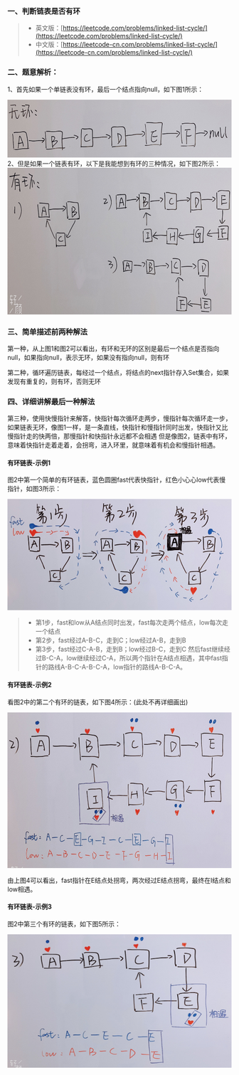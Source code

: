 ### 一、判断链表是否有环  
> - 英文版：[https://leetcode.com/problems/linked-list-cycle/](https://leetcode.com/problems/linked-list-cycle/)
> - 中文版：[https://leetcode-cn.com/problems/linked-list-cycle/](https://leetcode-cn.com/problems/linked-list-cycle/)
  
### 二、题意解析：

1、首先如果一个单链表没有环，最后一个结点指向null，如下图1所示：
<div align="center"><img src="../../../../resources/img/linkedListCycle/1.png" height="130" width="700" ></div>
2、但是如果一个链表有环，以下是我能想到有环的三种情况，如下图2所示：

<div align="center"><img src="../../../../resources/img/linkedListCycle/2.png" height="330" width="700" ></div>
  
### 三、简单描述前两种解法 

第一种，从上图1和图2可以看出，有环和无环的区别是最后一个结点是否指向null，如果指向null，表示无环，如果没有指向null，则有环

第二种，循环遍历链表，每经过一个结点，将结点的next指针存入Set集合，如果发现有重复的，则有环，否则无环

### 四、详细讲解最后一种解法

第三种，使用快慢指针来解答，快指针每次循环走两步，慢指针每次循环走一步，如果链表无环，像图1一样，是一条直线，快指针和慢指针同时出发，快指针又比慢指针走的快两倍，那慢指针和快指针永远都不会相遇
但是像图2，链表中有环，意味着快指针走着走着，会拐弯，进入环里，就意味着有机会和慢指针相遇。

#### 有环链表-示例1

图2中第一个简单的有环链表，蓝色圆圈fast代表快指针，红色小心心low代表慢指针，如图3所示：

<div align="center"><img src="../../../../resources/img/linkedListCycle/3.png" height="250" width="700" ></div>

> - 第1步，fast和low从A结点同时出发，fast每次走两个结点，low每次走一个结点
> - 第2步，fast经过A-B-C，走到C；low经过A-B，走到B
> - 第3步，fast经过C-A-B，走到B；low经过B-C，走到C
然后fast继续经过B-C-A，low继续经过C-A，所以两个指针在A结点相遇，其中fast指针的路线A-B-C-A-B-C-A，low指针的路线A-B-C-A。

#### 有环链表-示例2
看图2中的第二个有环的链表，如下图4所示：(此处不再详细画出)

<div align="center"><img src="../../../../resources/img/linkedListCycle/4.png" height="350" width="700" ></div>

由上图4可以看出，fast指针在E结点处拐弯，两次经过E结点拐弯，最终在I结点和low相遇。

#### 有环链表-示例3
图2中第三个有环的链表，如下图5所示：

<div align="center"><img src="../../../../resources/img/linkedListCycle/5.png" height="300" width="600" ></div>


